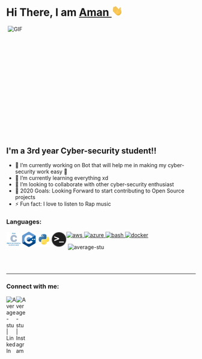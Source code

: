<h1>Hi There, I am <a  href="https://Average-stu.github.io/">Aman </a> <img  src="https://raw.githubusercontent.com/ABSphreak/ABSphreak/master/gifs/Hi.gif" width="30px"></h1>

<img align="right" alt="GIF" src="https://github.com/abhisheknaiidu/abhisheknaiidu/blob/master/code.gif?raw=true" width="500" height="320" />

## I'm a 3rd year Cyber-security student!!

- 🔭 I’m currently working on Bot that will help me in making my cyber-security work easy 🤣
- 🌱 I’m currently learning everything xd
- 👯 I’m looking to collaborate with other cyber-security enthusiast
- 🥅 2020 Goals: Looking Forward to start contributing  to Open Source projects
- ⚡ Fun fact: I love to listen to Rap music 



### Languages:

<img align="left" alt="C " width="40px" src="https://raw.githubusercontent.com/github/explore/80688e429a7d4ef2fca1e82350fe8e3517d3494d/topics/c/c.png" />
<img align="left" alt="C++ " width="40px" src="https://raw.githubusercontent.com/github/explore/80688e429a7d4ef2fca1e82350fe8e3517d3494d/topics/cpp/cpp.png" />
<img align="left" alt="Python " width="40px" src="https://raw.githubusercontent.com/github/explore/80688e429a7d4ef2fca1e82350fe8e3517d3494d/topics/python/python.png" />
<img align="left" alt="Terminal" width="40px" src="https://raw.githubusercontent.com/github/explore/80688e429a7d4ef2fca1e82350fe8e3517d3494d/topics/terminal/terminal.png" />

<p align="left">
<a href="https://aws.amazon.com" target="_blank"> <img src="https://devicons.github.io/devicon/devicon.git/icons/amazonwebservices/amazonwebservices-original-wordmark.svg" alt="aws" width="40" height="40"/>
</a> <a href="https://azure.microsoft.com/en-in/" target="_blank"> <img src="https://www.vectorlogo.zone/logos/microsoft_azure/microsoft_azure-icon.svg" alt="azure" width="40" height="40"/> </a> 
<a href="https://www.gnu.org/software/bash/" target="_blank"> <img src="https://www.vectorlogo.zone/logos/gnu_bash/gnu_bash-icon.svg" alt="bash" width="40" height="40"/> </a>
<a href="https://www.docker.com/" target="_blank"> <img src="https://devicons.github.io/devicon/devicon.git/icons/docker/docker-original-wordmark.svg" alt="docker" width="40" height="40"/> </a> 
</p>



<p>&nbsp;<img align="center" src="https://github-readme-stats.vercel.app/api?username=average-stu&show_icons=true" alt="average-stu" /></p>
<br />
<br />

---

### Connect with me:

[<img align="left" alt="Average-stu | LinkedIn" width="26px" src="https://cdn.jsdelivr.net/npm/simple-icons@v3/icons/linkedin.svg" />][linkedin]
[<img align="left" alt="Average-stu | Instagram" width="26px" src="https://cdn.jsdelivr.net/npm/simple-icons@v3/icons/instagram.svg" />][instagram]

<br />

[instagram]: https://instagram.com/ksingh_aman
[linkedin]: https://www.linkedin.com/in/aman-kumar-441190178/
